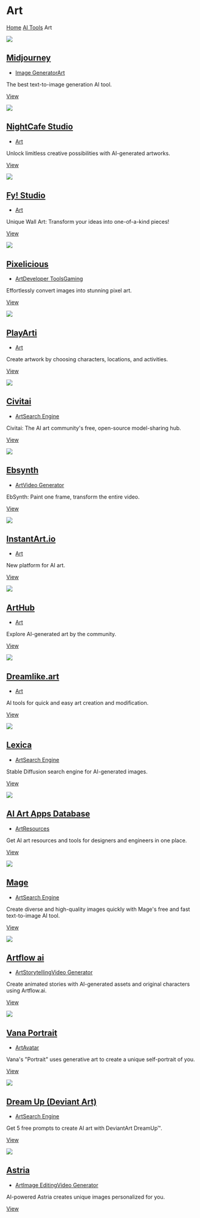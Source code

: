 Art
===

[Home](https://aivalley.ai/) [AI Tools](https://aivalley.ai/category/aitools/) Art

[![](https://aivalley.ai/wp-content/uploads/2023/05/screenshot-www.midjourney.com-2023.05.15-02_08_28-768x351.png)](https://aivalley.ai/midjourney/)

[Midjourney](https://aivalley.ai/midjourney/)
---------------------------------------------

*   [Image Generator](https://aivalley.ai/category/aitools/image-generator/)[Art](https://aivalley.ai/category/aitools/art/)

The best text-to-image generation AI tool.

[View](https://aivalley.ai/midjourney/)

[![](https://aivalley.ai/wp-content/uploads/2023/05/screenshot-creator.nightcafe.studio-2023.05.15-02_02_40-768x348.png)](https://aivalley.ai/nightcafe-studio/)

[NightCafe Studio](https://aivalley.ai/nightcafe-studio/)
---------------------------------------------------------

*   [Art](https://aivalley.ai/category/aitools/art/)

Unlock limitless creative possibilities with AI-generated artworks.

[View](https://aivalley.ai/nightcafe-studio/)

[![](https://aivalley.ai/wp-content/uploads/2023/05/screenshot-www.iamfy_.co-2023.05.15-01_48_40-768x378.png)](https://aivalley.ai/fy-studio/)

[Fy! Studio](https://aivalley.ai/fy-studio/)
--------------------------------------------

*   [Art](https://aivalley.ai/category/aitools/art/)

Unique Wall Art: Transform your ideas into one-of-a-kind pieces!

[View](https://aivalley.ai/fy-studio/)

[![](https://aivalley.ai/wp-content/uploads/2023/05/screenshot-www.pixelicious.xyz-2023.05.15-01_38_46-768x345.png)](https://aivalley.ai/pixelicious-2/)

[Pixelicious](https://aivalley.ai/pixelicious-2/)
-------------------------------------------------

*   [Art](https://aivalley.ai/category/aitools/art/)[Developer Tools](https://aivalley.ai/category/aitools/developer-tools/)[Gaming](https://aivalley.ai/category/aitools/gaming/)

Effortlessly convert images into stunning pixel art.

[View](https://aivalley.ai/pixelicious-2/)

[![](https://aivalley.ai/wp-content/uploads/2023/05/screenshot-www.playarti.com-2023.05.15-01_30_55-768x381.png)](https://aivalley.ai/playarti/)

[PlayArti](https://aivalley.ai/playarti/)
-----------------------------------------

*   [Art](https://aivalley.ai/category/aitools/art/)

Create artwork by choosing characters, locations, and activities.

[View](https://aivalley.ai/playarti/)

[![](https://aivalley.ai/wp-content/uploads/2023/05/screenshot-civitai.com-2023.05.15-01_22_14-768x350.png)](https://aivalley.ai/civitai-2/)

[Civitai](https://aivalley.ai/civitai-2/)
-----------------------------------------

*   [Art](https://aivalley.ai/category/aitools/art/)[Search Engine](https://aivalley.ai/category/aitools/search-engine/)

Civitai: The AI art community's free, open-source model-sharing hub.

[View](https://aivalley.ai/civitai-2/)

[![](https://aivalley.ai/wp-content/uploads/2023/05/screenshot-ebsynth.com-2023.05.15-01_08_46-768x382.png)](https://aivalley.ai/ebsynth-2/)

[Ebsynth](https://aivalley.ai/ebsynth-2/)
-----------------------------------------

*   [Art](https://aivalley.ai/category/aitools/art/)[Video Generator](https://aivalley.ai/category/aitools/video-generator/)

EbSynth: Paint one frame, transform the entire video.

[View](https://aivalley.ai/ebsynth-2/)

[![](https://aivalley.ai/wp-content/uploads/2023/05/screenshot-instantart.io-2023.05.14-23_08_04-768x356.png)](https://aivalley.ai/instantart-io/)

[InstantArt.io](https://aivalley.ai/instantart-io/)
---------------------------------------------------

*   [Art](https://aivalley.ai/category/aitools/art/)

New platform for AI art.

[View](https://aivalley.ai/instantart-io/)

[![](https://aivalley.ai/wp-content/uploads/2023/05/screenshot-arthub.ai-2023.05.14-23_02_12-768x380.png)](https://aivalley.ai/arthub-2/)

[ArtHub](https://aivalley.ai/arthub-2/)
---------------------------------------

*   [Art](https://aivalley.ai/category/aitools/art/)

Explore AI-generated art by the community.

[View](https://aivalley.ai/arthub-2/)

[![](https://aivalley.ai/wp-content/uploads/2023/05/screenshot-dreamlike.art-2023.05.14-22_53_30-768x373.png)](https://aivalley.ai/dreamlike-art/)

[Dreamlike.art](https://aivalley.ai/dreamlike-art/)
---------------------------------------------------

*   [Art](https://aivalley.ai/category/aitools/art/)

AI tools for quick and easy art creation and modification.

[View](https://aivalley.ai/dreamlike-art/)

[![](https://aivalley.ai/wp-content/uploads/2023/05/screenshot-lexica.art-2023.05.14-22_45_42-768x349.png)](https://aivalley.ai/lexica-2/)

[Lexica](https://aivalley.ai/lexica-2/)
---------------------------------------

*   [Art](https://aivalley.ai/category/aitools/art/)[Search Engine](https://aivalley.ai/category/aitools/search-engine/)

Stable Diffusion search engine for AI-generated images.

[View](https://aivalley.ai/lexica-2/)

[![](https://aivalley.ai/wp-content/uploads/2023/05/screenshot-www.aiartapps.com-2023.05.14-22_42_08-768x357.png)](https://aivalley.ai/ai-art-apps-database-2/)

[AI Art Apps Database](https://aivalley.ai/ai-art-apps-database-2/)
-------------------------------------------------------------------

*   [Art](https://aivalley.ai/category/aitools/art/)[Resources](https://aivalley.ai/category/aitools/resources/)

Get AI art resources and tools for designers and engineers in one place.

[View](https://aivalley.ai/ai-art-apps-database-2/)

[![](https://aivalley.ai/wp-content/uploads/2023/05/screenshot-www.mage_.space-2023.05.14-22_37_35-768x345.png)](https://aivalley.ai/mage-2/)

[Mage](https://aivalley.ai/mage-2/)
-----------------------------------

*   [Art](https://aivalley.ai/category/aitools/art/)[Search Engine](https://aivalley.ai/category/aitools/search-engine/)

Create diverse and high-quality images quickly with Mage's free and fast text-to-image AI tool.

[View](https://aivalley.ai/mage-2/)

[![](https://aivalley.ai/wp-content/uploads/2023/05/Artflow-768x379.png)](https://aivalley.ai/artflow-ai-2/)

[Artflow ai](https://aivalley.ai/artflow-ai-2/)
-----------------------------------------------

*   [Art](https://aivalley.ai/category/aitools/art/)[Storytelling](https://aivalley.ai/category/aitools/storytelling/)[Video Generator](https://aivalley.ai/category/aitools/video-generator/)

Create animated stories with AI-generated assets and original characters using Artflow.ai.

[View](https://aivalley.ai/artflow-ai-2/)

[![](https://aivalley.ai/wp-content/uploads/2023/05/screenshot-portrait.vana_.com-2023.05.14-22_11_15-768x348.png)](https://aivalley.ai/vana-portrait-2/)

[Vana Portrait](https://aivalley.ai/vana-portrait-2/)
-----------------------------------------------------

*   [Art](https://aivalley.ai/category/aitools/art/)[Avatar](https://aivalley.ai/category/aitools/avatar/)

Vana's "Portrait" uses generative art to create a unique self-portrait of you.

[View](https://aivalley.ai/vana-portrait-2/)

[![](https://aivalley.ai/wp-content/uploads/2023/05/screenshot-www.dreamup.com-2023.05.14-22_07_43-768x342.png)](https://aivalley.ai/dream-up-deviant-art-2/)

[Dream Up (Deviant Art)](https://aivalley.ai/dream-up-deviant-art-2/)
---------------------------------------------------------------------

*   [Art](https://aivalley.ai/category/aitools/art/)[Search Engine](https://aivalley.ai/category/aitools/search-engine/)

Get 5 free prompts to create AI art with DeviantArt DreamUp™.

[View](https://aivalley.ai/dream-up-deviant-art-2/)

[![](https://aivalley.ai/wp-content/uploads/2023/05/screenshot-www.astria.ai-2023.05.14-22_03_10-768x384.png)](https://aivalley.ai/astria-2/)

[Astria](https://aivalley.ai/astria-2/)
---------------------------------------

*   [Art](https://aivalley.ai/category/aitools/art/)[Image Editing](https://aivalley.ai/category/aitools/image-editing/)[Video Generator](https://aivalley.ai/category/aitools/video-generator/)

AI-powered Astria creates unique images personalized for you.

[View](https://aivalley.ai/astria-2/)
